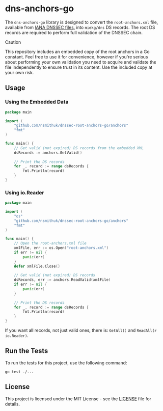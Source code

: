 # dns-anchors-go

The `dns-anchors-go` library is designed to convert the `root-anchors.xml` file, available from [IANA DNSSEC files](https://www.iana.org/dnssec/files), into `miekg/dns` DS records. The root DS records are required to perform full validation of the DNSSEC chain.

> [!CAUTION]
> This repository includes an embedded copy of the root anchors in a Go constant. Feel free to use it for convenience, 
> however if you're serious about performing your own validation you need to acquire and validate the file independently 
> to ensure trust in its content. Use the included copy at your own risk.


## Usage

### Using the Embedded Data
```go
package main

import (
    "github.com/nsmithuk/dnssec-root-anchors-go/anchors"
    "fmt"
)

func main() {
    // Get valid (not expired) DS records from the embedded XML
    dsRecords := anchors.GetValid()
    
    // Print the DS records
    for _, record := range dsRecords {
        fmt.Println(record)
    }
}
```

### Using io.Reader
```go
package main

import (
    "os"
    "github.com/nsmithuk/dnssec-root-anchors-go/anchors"
    "fmt"
)

func main() {
    // Open the root-anchors.xml file
    xmlFile, err := os.Open("root-anchors.xml")
    if err != nil {
        panic(err)
    }
    defer xmlFile.Close()
    
    // Get valid (not expired) DS records
    dsRecords, err := anchors.ReadValid(xmlFile)
    if err != nil {
        panic(err)
    }
    
    // Print the DS records
    for _, record := range dsRecords {
        fmt.Println(record)
    }
}
```
If you want all records, not just valid ones, there is: `GetAll()` and `ReadAll(r io.Reader)`.

## Run the Tests

To run the tests for this project, use the following command:
```shell
go test ./...
```

## License

This project is licensed under the MIT License - see the [LICENSE](LICENSE) file for details.
